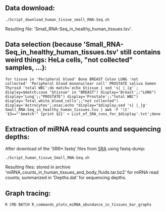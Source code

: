 ## Data download: ##

``./Script_download_human_tissue_small_RNA-Seq.sh``

Resulting file: 'Small_RNA-Seq_in_healthy_human_tissues.tsv'.

## Data selection (because 'Small_RNA-Seq_in_healthy_human_tissues.tsv' still contains weird things: HeLa cells, "not collected" samples, ...): ##

``for tissue in 'Peripheral blood' Bone BREAST Colon LUNG 'not collected' 'Peripheral blood mononuclear cell' PROSTATE saliva Semen Thyroid 'total WBC';do match=`echo $tissue | sed 's| |_|g'`;   display=$match;case "$tissue" in "BREAST") display='Breast';;"LUNG") display='Lung';;"PROSTATE") display='Prostate';;"total WBC") display='Total_white_blood_cells';;"not collected") display='Astrocytes';;esac;echo "display="$display;sed 's| |_|g' Small_RNA-Seq_in_healthy_human_tissues.tsv | awk -F '\t' '$3=="'$match'" {print $2}' > List_of_SRA_runs_for_$display'.txt';done``

## Extraction of miRNA read counts and sequencing depths: ##

After download of the 'SRR\*.fastq' files from [SRA](https://www.ncbi.nlm.nih.gov/sra) using fastq-dump:

``./Script_human_tissue_Small_RNA-Seq.sh``

Resulting files: stored in archive 'miRNA_counts_in_human_tissues_and_body_fluids.tar.bz2' for miRNA read counts; summarized in 'Depths.dat' for sequencing depths.

## Graph tracing: ##

``R CMD BATCH R_commands_plots_miRNA_abundance_in_tissues_bar_graphs``
